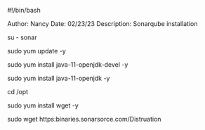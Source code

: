 #!/bin/bash

Author: Nancy
Date: 02/23/23
Description: Sonarqube installation


su - sonar

sudo yum update -y

sudo yum install java-11-openjdk-devel -y

sudo yum install java-11-openjdk -y

cd /opt

sudo yum install wget -y

sudo wget https:binaries.sonarsorce.com/Distruation

